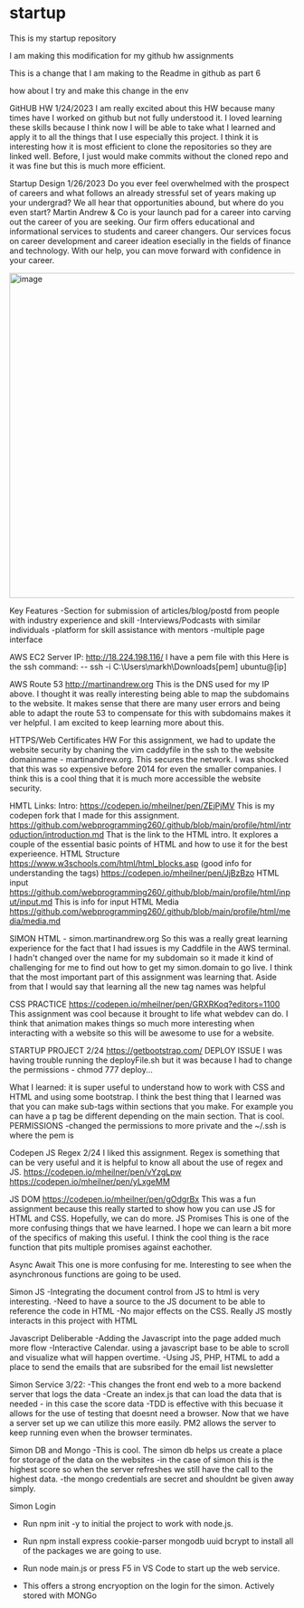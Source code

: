 # startup
This is my startup repository

I am making this modification for my github hw assignments

This is a change that I am making to the Readme in github as part 6

how about I try and make this change in the env

GitHUB HW 1/24/2023
I am really excited about this HW because many times have I worked on github but not fully understood it. I loved learning these skills because I think now I will be able to take what I learned and apply it to all the things that I use especially this project. I think it is interesting how it is most efficient to clone the repositories so they are linked well. Before, I just would make commits without the cloned repo and it was fine but this is much more efficient.

Startup Design 1/26/2023
Do you ever feel overwhelmed with the prospect of careers and what follows an already stressful set of years making up your undergrad? We all hear that opportunities abound, but where do you even start? Martin Andrew & Co is your launch pad for a career into carving out the career of you are seeking. Our firm offers educational and informational services to students and career changers.  Our services focus on career development and career ideation esecially in the fields of finance and technology. With our help, you can move forward with confidence in your career.

<img width="575" alt="image" src="https://user-images.githubusercontent.com/108209902/214958252-05dfde9a-d042-4ee8-afa1-381231d971ff.png">


Key Features
-Section for submission of articles/blog/postd from people with industry experience and skill
-Interviews/Podcasts with similar individuals
-platform for skill assistance with mentors 
-multiple page interface

AWS EC2
Server IP: http://18.224.198.116/
I have a pem file with this
Here is the ssh command: --  ssh -i C:\Users\markh\Downloads\[pem] ubuntu@[ip]

AWS Route 53
http://martinandrew.org
This is the DNS used for my IP above. I thought it was really interesting being able to map the subdomains to the website. It makes sense that there are many user errors and being able to adapt the route 53 to compensate for this with subdomains makes it ver helpful. I am excited to keep learning more about this.

HTTPS/Web Certificates HW
For this assignment, we had to update the website security by chaning the vim caddyfile in the ssh to the website domainname - martinandrew.org. This secures the network. I was shocked that this was so expensive before 2014 for even the smaller companies. I think this is a cool thing that it is much more accessible the website security.

HMTL Links:
Intro: https://codepen.io/mheilner/pen/ZEjPjMV This is my codepen fork that I made for this assignment.
https://github.com/webprogramming260/.github/blob/main/profile/html/introduction/introduction.md
That is the link to the HTML intro. It explores a couple of the essential basic points of HTML and how to use it for the best experieence.
HTML Structure
https://www.w3schools.com/html/html_blocks.asp (good info for understanding the tags)
https://codepen.io/mheilner/pen/JjBzBzo
HTML input
https://github.com/webprogramming260/.github/blob/main/profile/html/input/input.md
This is info for input
HTML Media
https://github.com/webprogramming260/.github/blob/main/profile/html/media/media.md


SIMON HTML - simon.martinandrew.org
So this was a really great learning experience for the fact that I had issues is my Caddfile in the AWS terminal. I hadn't changed over the name for my subdomain so it made it kind of challenging for me to find out how to get my simon.domain to go live. I think that the most important part of this assignment was learning that. Aside from that I would say that learning all the new tag names was helpful

CSS PRACTICE
https://codepen.io/mheilner/pen/GRXRKoq?editors=1100
This assignment was cool because it brought to life what webdev can do. I think that animation makes things so much more interesting when interacting with a website so this will be awesome to use for a website.



STARTUP PROJECT 2/24
https://getbootstrap.com/
DEPLOY ISSUE
I was having trouble running the deployFile.sh but it was because I had to change the permissions - chmod 777 deploy...

What I learned: it is super useful to understand how to work with CSS and HTML and using some bootstrap. I think the best thing that I learned was that you can make sub-tags within sections that you make. For example you can have a p tag be different depending on the main section. That is cool.
PERMISSIONS
-changed the permissions to more private and the ~/.ssh is where the pem is

Codepen JS Regex 2/24
I liked this assignment. Regex is something that can be very useful and it is helpful to know all about the use of regex and JS.
https://codepen.io/mheilner/pen/vYzgLpw
https://codepen.io/mheilner/pen/yLxgeMM

JS DOM
https://codepen.io/mheilner/pen/gOdgrBx
This was a fun assignment because this really started to show how you can use JS for HTML and CSS. Hopefully, we can do more.
JS Promises
This is one of the more confusing things that we have learned. I hope we can learn a bit more of the specifics of making this useful. I think the cool thing is the race function that pits multiple promises against eachother.

Async Await
This one is more confusing for me. Interesting to see when the asynchronous functions are going to be used.

Simon JS 
-Integrating the document control from JS to html is very interesting. 
-Need to have a source to the JS document to be able to reference the code in HTML 
-No major effects on the CSS. Really JS mostly interacts in this project with HTML


Javascript Deliberable
-Adding the Javascript into the page added much more flow
-Interactive Calendar. using a javascript base to be able to scroll and visualize what will happen overtime.
-Using JS, PHP, HTML to add a place to send the emails that are subsribed for the email list newsletter


Simon Service 3/22:
-This changes the front end web to a more backend server that logs the data
-Create an index.js that can load the data that is needed - in this case the score data
-TDD is effective with this becuase it allows for the use of testing that doesnt need a browser. Now that we have a server set up we can utilize this more easily.
PM2 allows the server to keep running even when the browser terminates.


Simon DB and Mongo
-This is cool. The simon db helps us create a place for storage of the data on the websites
-in the case of simon this is the highest score so when the server refreshes we still have the call to the highest data.
-the mongo credentials are secret and shouldnt be given away simply. 

Simon Login
- Run npm init -y to initial the project to work with node.js.

- Run npm install express cookie-parser mongodb uuid bcrypt to install all of the packages we are going to use.

- Run node main.js or press F5 in VS Code to start up the web service.

- This offers a strong encryoption on the login for the simon. Actively stored with MONGo
